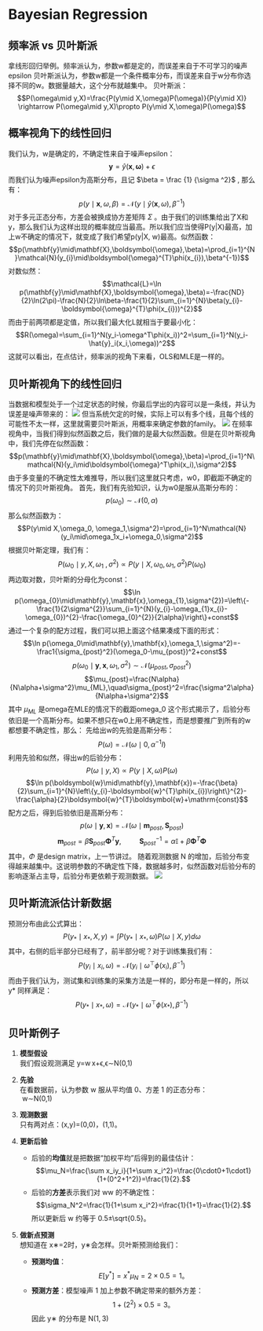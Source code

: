 # Bayesian Regression
## 频率派 vs 贝叶斯派
拿线形回归举例。频率派认为，参数w都是定的，而误差来自于不可学习的噪声epsilon
贝叶斯派认为，参数w都是一个条件概率分布，而误差来自于w分布你选择不同的w。数据量越大，这个分布就越集中。
贝叶斯派：
$$P(\omega\mid y,X)=\frac{P(y\mid X,\omega)P(\omega)}{P(y\mid X)} \rightarrow  P(\omega\mid y,X)\propto P(y\mid X,\omega)P(\omega)$$
## 概率视角下的线性回归
我们认为，w是确定的，不确定性来自于噪声epsilon：
$$\mathbf{y}=\hat{y}(\mathbf{x},\boldsymbol{\omega})+\epsilon $$
而我们认为噪声epsilon为高斯分布，且记 $\beta = \frac {1} {\sigma ^2}$ , 那么有：
$$p(y\mid\mathbf{x},\omega,\beta)=\mathcal{N}(y\mid\hat{y}(\mathbf{x},\omega),\beta^{-1})$$
对于多元正态分布，方差会被换成协方差矩阵 $\Sigma$ 。由于我们的训练集给出了X和y，那么我们认为这样出现的概率就应当最高。所以我们应当使得P(y|X)最高，加上w不确定的情况下，就变成了我们希望p(y|X, w)最高。似然函数：
$$p(\mathbf{y}\mid\mathbf{X},\boldsymbol{\omega},\beta)=\prod_{i=1}^{N}\mathcal{N}(y_{i}\mid\boldsymbol{\omega}^{T}\phi(x_{i}),\beta^{-1})$$
对数似然：
$$\mathcal{L}=\ln p(\mathbf{y}\mid\mathbf{X},\boldsymbol{\omega},\beta)=-\frac{ND}{2}\ln(2\pi)-\frac{N}{2}\ln\beta-\frac{1}{2}\sum_{i=1}^{N}\beta(y_{i}-\boldsymbol{\omega}^{T}\phi(x_{i}))^{2}$$
而由于前两项都是定值，所以我们最大化L就相当于要最小化：
$$R(\omega)=\sum_{i=1}^N(y_i-\omega^T\phi(x_i))^2=\sum_{i=1}^N(y_i-\hat{y}_i(x_i,\omega))^2$$
这就可以看出，在点估计，频率派的视角下来看，OLS和MLE是一样的。

## 贝叶斯视角下的线性回归
当数据和模型处于一个过定状态的时候，你最后学出的内容可以是一条线，并认为误差是噪声带来的：
![](assets/Pasted%20image%2020241124222539.webp)
但当系统欠定的时候，实际上可以有多个线，且每个线的可能性不太一样，这里就需要贝叶斯派，用概率来确定参数的family。
![](assets/Pasted%20image%2020241124222632.webp)
在频率视角中，当我们得到似然函数之后，我们做的是最大似然函数。但是在贝叶斯视角中，我们先停在似然函数：
$$p(\mathbf{y}\mid\mathbf{X},\boldsymbol{\omega},\beta)=\prod_{i=1}^N\mathcal{N}(y_i\mid\boldsymbol{\omega}^T\phi(x_i),\sigma^2)$$
由于多变量的不确定性太难推导，所以我们这里就只考虑，w0，即截距不确定的情况下的贝叶斯视角。
首先，我们有先验知识，认为w0是服从高斯分布的：
$$p(\omega_0)\sim\mathcal{N}(0,\alpha)$$
那么似然函数为：
$$P(y\mid X,\omega_0, \omega_1,\sigma^2)=\prod_{i=1}^N\mathcal{N}(y_i\mid\omega_1x_i+\omega_0,\sigma^2)$$
根据贝叶斯定理，我们有：
$$P(\omega_0\mid y,X,\omega_1\ ,\sigma^2)\propto P(y\mid X,\omega_0, \omega_1, \sigma^2)P(\omega_0)$$
两边取对数，贝叶斯的分母化为const：
$$\ln p(\omega_{0}\mid\mathbf{y},\mathbf{x},\omega_{1},\sigma^{2})=\left\{-\frac{1}{2\sigma^{2}}\sum_{i=1}^{N}(y_{i}-\omega_{1}x_{i}-\omega_{0})^{2}-\frac{\omega_{0}^{2}}{2\alpha}\right\}+const$$
通过一个复杂的配方过程，我们可以把上面这个结果凑成下面的形式：
$$\ln p(\omega_0\mid\mathbf{y},\mathbf{x},\omega_1,\sigma^2)=-\frac1{\sigma_{post}^2}(\omega_0-\mu_{post})^2+const$$
$$p(\omega_0\mid\mathbf{y},\mathbf{x},\omega_1,\sigma^2)\sim\mathcal{N}(\mu_{post},\sigma_{post}^2)$$
$$\mu_{post}=\frac{N\alpha}{N\alpha+\sigma^2}\mu_{ML},\quad\sigma_{post}^2=\frac{\sigma^2\alpha}{N\alpha+\sigma^2}$$
其中 $\mu_{ML}$ 是omega在MLE的情况下的截距omega_0
这个形式揭示了，后验分布依旧是一个高斯分布。如果不想只在w0上用不确定性，而是想要推广到所有的w都想要不确定性，那么：
先给出w的先验是高斯分布：
$$P(\omega)=\mathcal{N}(\omega\mid0,\alpha^{-1}I)$$
利用先验和似然，得出w的后验分布：
$$P(\omega\mid y,X)\propto P(y\mid X,\omega)P(\omega)$$
$$\ln p(\boldsymbol{w}\mid\mathbf{y},\mathbf{x})=-\frac{\beta}{2}\sum_{i=1}^{N}\left\{y_{i}-\boldsymbol{w}^{T}\phi(x_{i})\right\}^{2}-\frac{\alpha}{2}\boldsymbol{w}^{T}\boldsymbol{w}+\mathrm{const}$$
配方之后，得到后验依旧是高斯分布：
$$p(\omega\mid\mathbf{y},\mathbf{x})=\mathcal{N}(\omega\mid\mathbf{m}_{post},\mathbf{S}_{post})$$
$$\mathbf{m}_{post}=\beta\mathbf{S}_{post}\mathbf{\Phi}^{T}\mathbf{y},\quad\mathrm{~}\quad\mathbf{S}_{post}^{-1}=\alpha\mathbb{I}+\beta\mathbf{\Phi}^{T}\mathbf{\Phi}$$
其中，$\Phi$ 是design matrix，上一节讲过。
随着观测数据 N 的增加，后验分布变得越来越集中。这说明参数的不确定性下降，数据越多时，似然函数对后验分布的影响逐渐占主导，后验分布更依赖于观测数据。
![](assets/Pasted%20image%2020241124224754.webp)
## 贝叶斯流派估计新数据
预测分布由此公式算出：
$$P(y_*\mid x_*,X,y)=\int P(y_*\mid x_*,\omega)P(\omega\mid X,y)d\omega $$
其中，右侧的后半部分已经有了，前半部分呢？对于训练集我们有：
$$P(y_i\mid x_i,\omega)=\mathcal{N}(y_i\mid\omega^\top\phi(x_i),\beta^{-1})$$
而由于我们认为，测试集和训练集的采集方法是一样的，即分布是一样的，所以y\* 同样满足：
$$P(y_*\mid x_*,\omega)=\mathcal{N}(y_*\mid\omega^\top\phi(x_*),\beta^{-1})$$

## 贝叶斯例子
1. **模型假设**  
    我们假设观测满足
    y=w x+ϵ,ϵ∼N(0,1)
2. **先验**  
    在看数据前，认为参数 w 服从平均值 0、方差 1 的正态分布：  
      w∼N(0,1)
3. **观测数据**  
    只有两对点：(x,y)=(0,0)，(1,1)。
4. **更新后验**
    - 后验的**均值**就是把数据“加权平均”后得到的最佳估计：
        $$\mu_N=\frac{\sum x_iy_i}{1+\sum x_i^2}=\frac{0\cdot0+1\cdot1}{1+(0^2+1^2)}=\frac{1}{2}.$$
    - 后验的**方差**表示我们对 ww 的不确定性：
    $$\sigma_N^2=\frac{1}{1+\sum x_i^2}=\frac{1}{1+1}=\frac{1}{2}.$$
    所以更新后 w 约等于 0.5±\sqrt{0.5}。
    
5. **做新点预测**  
    想知道在 x∗=2时，y∗会怎样。贝叶斯预测给我们：
    - **预测均值**：        $$E[y^*]=x^*\mu_N=2\times0.5=1。$$
    - **预测方差**：模型噪声 1 加上参数不确定带来的额外方差：  
$$1+(2^2)\times0.5=3。$$
    因此 y∗ 的分布是 N(1, 3)
